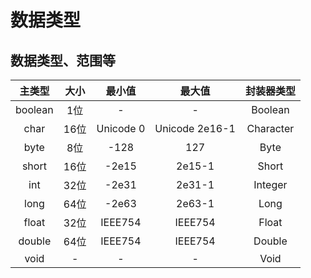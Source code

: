 # 数据类型  
## 数据类型、范围等  
| **主类型** | **大小** | **最小值** | **最大值** | **封装器类型** |  
| :----: | :----: | :----: | :----: | :----: |  
| boolean | 1位 | - | - | Boolean |  
| char | 16位 | Unicode 0 | Unicode 2e16-1 | Character |  
| byte | 8位 | -128 | 127 | Byte |  
| short | 16位 | -2e15 | 2e15-1 | Short |  
| int | 32位 | -2e31 | 2e31-1 | Integer |  
| long | 64位 | -2e63 | 2e63-1 | Long |  
| float | 32位 | IEEE754 | IEEE754 | Float |  
| double | 64位 | IEEE754 | IEEE754 | Double |  
| void | - | - | - | Void |  
